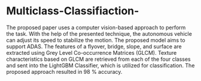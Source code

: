 # Multiclass-Classifiaction-
The proposed paper uses a computer vision-based approach to perform the task. With the help of the presented technique, the autonomous vehicle can adjust its speed to stabilize the motion. The proposed model aims to support ADAS. The features of a flyover, bridge, slope, and surface are extracted using Grey Level Co-occurrence Matrices (GLCM). Texture characteristics based on GLCM are retrieved from each of the four classes and sent into the LightGBM Classifier, which is utilized for classification. The proposed approach resulted in 98 % accuracy.
